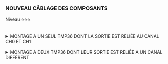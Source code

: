 ### NOUVEAU CÂBLAGE DES COMPOSANTS
Niveau ⭐⭐⭐
<br><br>

<details>
  <summary>MONTAGE A UN SEUL TMP36 DONT LA SORTIE EST RELIÉE AU CANAL CH0 ET CH1</summary><br><br>

><details>
>  <summary>brochage des composants</summary><br>
>  
>> <details>
>>  <summary>TMP36</summary><br>
>>  
>>![Brochage](https://github.com/Dmtmgrls/RPi_spi_mcp3002/blob/main/Documents/PICTURES/TMP36DZ_Pins.png)<br><br>
>> </details>
>>
>> <details>
>>  <summary>MCP3002</summary><br>
>>  
>> ![Brochage](https://github.com/Dmtmgrls/RPi_spi_mcp3002/blob/main/Documents/PICTURES/MCP3002_pins.png)<br><br>
>> </details>
>>
>> <details>
>> <summary>Raspberry</summary><br>
>>  
>> ![Brochage](https://github.com/Dmtmgrls/RPi_spi_mcp3002/blob/main/Documents/PICTURES/Raspberry_pin_GPIO.png)<br><br>
>> </details>
>>
>></details>
>>
>><details>
>>  <summary>Schéma de montage</summary><br>
>>  
>>  ![](https://github.com/Dmtmgrls/RPi_spi_mcp3002/blob/main/Documents/PICTURES/Schema_montage_Etape_3_CH0_CH1_relies.png)<br><br> 
>></details>
>>
>>
>> <details>
>>  <summary>Tableau des connexions</summary><br>
>>  
>>| Broches<br> TMP16 | Broches <br>MCP3002 |  Broches<br>Pi 3B+ |
>>|-------------------|---------------------|--------------------|
>>|  :no_entry:       |  1 (CS)             |  24 (CE0)          |
>>|  2 (Vout)         |  2 (CH0)            | :no_entry:         |
>>|   2 (Vout)        |  3 (CH1)            |  :no_entry:        |
>>|  3 (GND)          |  4 (Vss)            |  25 (Masse)        |
>>|  :no_entry:       |  5 (MOSI)           |  19                |
>>|  :no_entry:       |  6 (MISO)           |  21                |
>>|  :no_entry:       |  7 (CLK)            |  23                |
>>|  1 (VS+)          |  8 (VDD/Vref)       |  17 (<b>3.3V</b>)  |
>
></details>
>
</details>

<br>
<details>
  <summary>MONTAGE A DEUX TMP36 DONT LEUR SORTIE EST RELIÉE A UN CANAL DIFFÉRENT</summary><br><br>

><details>
>  <summary>brochage des composants</summary><br>
>  
>> <details>
>>  <summary>TMP36</summary><br>
>>  
>> ![Brochage](https://github.com/Dmtmgrls/RPi_spi_mcp3002/blob/main/Documents/PICTURES/TMP36DZ_Pins.png)<br><br>
>> </details>
>>
>> <details>
>>  <summary>MCP3002</summary><br>
>>  
>> ![Brochage](https://github.com/Dmtmgrls/RPi_spi_mcp3002/blob/main/Documents/PICTURES/MCP3002_pins.png)<br><br>
>> </details>
>>
>> <details>
>>  <summary>Raspberry</summary><br>
>>  
>> ![Brochage](https://github.com/Dmtmgrls/RPi_spi_mcp3002/blob/main/Documents/PICTURES/Raspberry_pin_GPIO.png)<br><br>
>> </details>
></details>
><details>
>  <summary>Schéma de montage</summary><br>
>  
>> ![](https://github.com/Dmtmgrls/RPi_spi_mcp3002/blob/main/Documents/PICTURES/Schema_montage_Etape_3_CH0_CH1_2_TMP36.png)<br><br> 
></details>
>
> <details>
>  <summary>Tableau des connexions</summary><br>
>  
>>| Broches<br> TMP16 on CH0| Broches<br> TMP16 on CH1| Broches <br>MCP3002 |  Broches<br>Pi 3B+ |
>>|------------------|-------------------|---------------------|--------------------|
>>|  :no_entry:       |  :no_entry:       |  1 (CS)             |  24 (CE0)          |
>>|  2 (Vout)         |   :no_entry:        |  2 (CH0)            | :no_entry:         |
>>|  :no_entry:        |   2 (Vout)        |  3 (CH1)            |  :no_entry:        |
>>|  3 (GND)          |   3 (GND)          | 4 (Vss)            |  25 (Masse)        |
>>|  :no_entry:        |  :no_entry:       |  5 (MOSI)           |  19                |
>>|  :no_entry:       |  :no_entry:       |  6 (MISO)           |  21                |
>>|  :no_entry:       |  :no_entry:       |  7 (CLK)            |  23                |
>>|  1 (+Vs)      |  1 (+Vs)       |  8 (VDD/Vref)       |  17 (<b>3.3V</b>)  |
></details>
>
</details>


